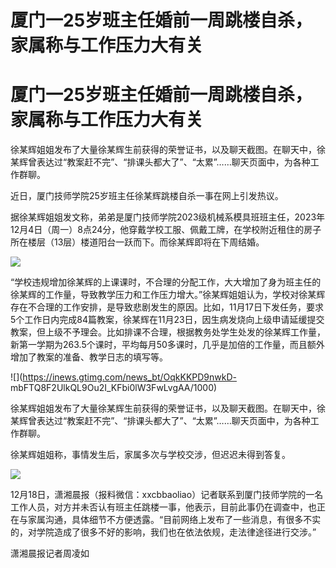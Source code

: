 # 厦门一25岁班主任婚前一周跳楼自杀，家属称与工作压力大有关

# 厦门一25岁班主任婚前一周跳楼自杀，家属称与工作压力大有关

徐某辉姐姐发布了大量徐某辉生前获得的荣誉证书，以及聊天截图。在聊天中，徐某辉曾表达过“教案赶不完”、“排课头都大了”、“太累”……聊天页面中，为各种工作群聊。

近日，厦门技师学院25岁班主任徐某辉跳楼自杀一事在网上引发热议。

据徐某辉姐姐发文称，弟弟是厦门技师学院2023级机械系模具班班主任，2023年12月4日（周一）8点24分，他穿戴学校工服、佩戴工牌，在学校附近租住的房子所在楼层（13层）楼道阳台一跃而下。而徐某辉即将在下周结婚。

![](https://inews.gtimg.com/news_bt/OORzTERQglkNjGDkwXTRGKTYG1E8r24FgkuF2ZHw90nugAA/1000)

“学校违规增加徐某辉的上课课时，不合理的分配工作，大大增加了身为班主任的徐某辉的工作量，导致教学压力和工作压力增大。”徐某辉姐姐认为，学校对徐某辉存在不合理的工作安排，是导致悲剧发生的原因。比如，11月17日下发任务，要求5个工作日内完成84篇教案，徐某辉在11月23日，因生病发烧向上级申请延缓提交教案，但上级不予理会。比如排课不合理，根据教务处学生处发的徐某辉工作量，新第一学期为263.5个课时，平均每月50多课时，几乎是加倍的工作量，而且额外增加了教案的准备、教学日志的填写等。

![](https://inews.gtimg.com/news_bt/OqkKKPD9nwkD-
mbFTQ8F2UlkQL9Ou2I_KFbi0lW3FwLvgAA/1000)

徐某辉姐姐发布了大量徐某辉生前获得的荣誉证书，以及聊天截图。在聊天中，徐某辉曾表达过“教案赶不完”、“排课头都大了”、“太累”……聊天页面中，为各种工作群聊。

徐某辉姐姐称，事情发生后，家属多次与学校交涉，但迟迟未得到答复。

![](https://inews.gtimg.com/news_bt/OYVsQVDNfleXqz6uKeRmvbgVxcbQ1mjdLolyuvPXePvo0AA/1000)

12月18日，潇湘晨报（报料微信：xxcbbaoliao）记者联系到厦门技师学院的一名工作人员，对方并未否认有班主任跳楼一事，他表示，目前此事仍在调查中，也正在与家属沟通，具体细节不方便透露。“目前网络上发布了一些消息，有很多不实的，对学院造成了很多不好的影响，我们也在依法依规，走法律途径进行交涉。”

潇湘晨报记者周凌如

